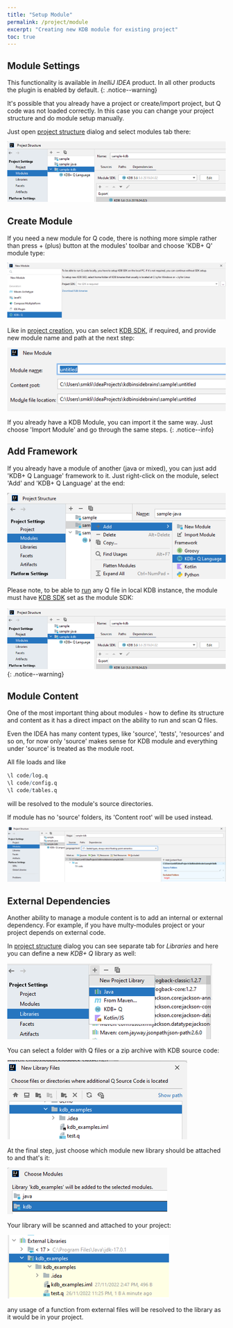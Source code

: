 ```yaml
---
title: "Setup Module"
permalink: /project/module
excerpt: "Creating new KDB module for existing project"
toc: true
---
```


## Module Settings

This functionality is available in _InelliJ IDEA_ product. In all other products the plugin is enabled by default.
{: .notice--warning}

It's possible that you already have a project or create/import project, but Q code was not loaded correctly. In this case
you can change your project structure and do module setup manually.

Just open [project structure](https://www.jetbrains.com/help/idea/project-settings-and-structure.html) dialog and select
modules tab there:

![moduleStructure](/assets/images/project/module/moduleStructure.png)

## Create Module

If you need a new module for Q code, there is nothing more simple rather than press + (plus) button at the modules'
toolbar and choose 'KDB+ Q' module type:

![moduleCreateSDK](/assets/images/project/module/moduleCreateSDK.png)

Like in [project creation](/project/create#blank-project), you can select [KDB SDK](/project/sdk), if required, and
provide new module name and path at the next step:

![moduleCreatePath](/assets/images/project/module/moduleCreatePath.png)

If you already have a KDB Module, you can import it the same way. Just choose 'Import Module' and go through the same
steps.
{: .notice--info}

## Add Framework

If you already have a module of another (java or mixed), you can just add 'KDB+ Q Language' framework to it. Just
right-click on the module, select 'Add' and 'KDB+ Q Language' at the end:

![frameworkAdd](/assets/images/project/module/frameworkAdd.png)

Please note, to be able to [run](/project/run) any Q file in local KDB instance, the module must
have [KDB SDK](/project/sdk) set as the module SDK:<br><br>
![moduleStructure](/assets/images/project/module/moduleStructure.png)
{: .notice--warning}

## Module Content

One of the most important thing about modules - how to define its structure and content as it has a direct impact on
the ability to run and scan Q files.

Even the IDEA has many content types, like 'source', 'tests', 'resources' and so on, for now only 'source' makes sense
for KDB module and everything under 'source' is treated as the module root.

All file loads and like

~~~ q
\l code/log.q
\l code/config.q
\l code/tables.q
~~~

will be resolved to the module's source directories.

If module has no 'source' folders, its 'Content root' will be used instead.

![moduleContent](/assets/images/project/module/moduleContent.png)

## External Dependencies

Another ability to manage a module content is to add an internal or external dependency. For example, if you have
multy-modules project or your project depends on external code.

In [project structure](https://www.jetbrains.com/help/idea/project-settings-and-structure.html) dialog you can see
separate tab for _Libraries_ and here you can define a new _KDB+ Q_ library as well:

![moduleLibrary](/assets/images/project/module/moduleLibrary.png)

You can select a folder with Q files or a zip archive with KDB source code:

![moduleLibrarySource](/assets/images/project/module/moduleLibrarySource.png)

At the final step, just choose which module new library should be attached to and that's it:

![moduleLibraryTargets](/assets/images/project/module/moduleLibraryTargets.png)

Your library will be scanned and attached to your project:

![moduleLibraryTree](/assets/images/project/module/moduleLibraryTree.png)

any usage of a function from external files will be resolved to the library as it would be in your project.